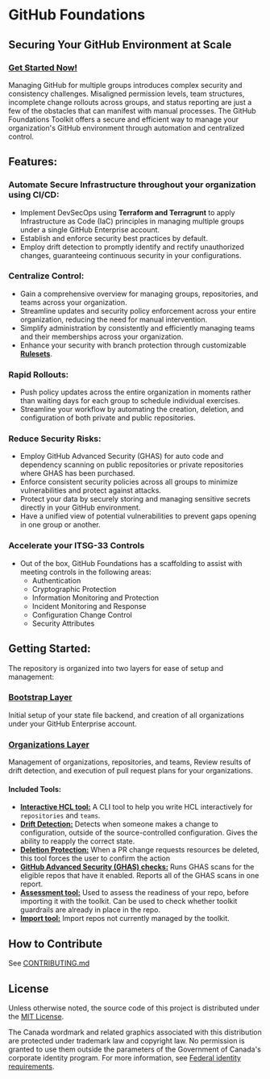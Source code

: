# GitHub Foundations

## Securing Your GitHub Environment at Scale

### [Get Started Now!](./README.md#getting-started)

Managing GitHub for multiple groups introduces complex security and consistency challenges. Misaligned permission levels, team structures, incomplete change rollouts across groups, and status reporting are just a few of the obstacles that can manifest with manual processes.  The GitHub Foundations Toolkit offers a secure and efficient way to manage your organization's GitHub environment through automation and centralized control.

## Features:

### Automate Secure Infrastructure throughout your organization using CI/CD:
- Implement DevSecOps using **Terraform and Terragrunt** to apply Infrastructure as Code (IaC) principles in managing multiple groups under a single GitHub Enterprise account.
- Establish and enforce security best practices by default.
- Employ drift detection to promptly identify and rectify unauthorized changes, guaranteeing continuous security in your configurations.

### Centralize Control:
- Gain a comprehensive overview for managing groups, repositories, and teams across your organization.
- Streamline updates and security policy enforcement across your entire organization, reducing the need for manual intervention.
- Simplify administration by consistently and efficiently managing teams and their memberships across your organization.
- Enhance your security with branch protection through customizable **[Rulesets](https://docs.github.com/en/repositories/configuring-branches-and-merges-in-your-repository/managing-rulesets/about-rulesets#about-rulesets)**.

### Rapid Rollouts:
- Push policy updates across the entire organization in moments rather than waiting days for each group to schedule individual exercises.
- Streamline your workflow by automating the creation, deletion, and configuration of both private and public repositories.

### Reduce Security Risks:
- Employ GitHub Advanced Security (GHAS) for auto code and dependency scanning on public repositories or private repositories where GHAS has been purchased.
- Enforce consistent security policies across all groups to minimize vulnerabilities and protect against attacks.
- Protect your data by securely storing and managing sensitive secrets directly in your GitHub environment.
- Have a unified view of potential vulnerabilities to prevent gaps opening in one group or another.

### Accelerate your ITSG-33 Controls
- Out of the box, GitHub Foundations has a scaffolding to assist with meeting controls in the following areas:
  - Authentication
  - Cryptographic Protection
  - Information Monitoring and Protection
  - Incident Monitoring and Response
  - Configuration Change Control
  - Security Attributes

## Getting Started:
The repository is organized into two layers for ease of setup and management:

### [Bootstrap Layer](./bootstrap/README.md)

Initial setup of your state file backend, and creation of all organizations under your GitHub Enterprise account.

### [Organizations Layer](./organizations/README.md)

Management of organizations, repositories, and teams, Review results of drift detection, and execution of pull request plans for your organizations.

#### Included Tools:
- [**Interactive HCL tool:**](./organizations/GEN_INTERACTIVE.md) A CLI tool to help you write HCL interactively for `repositories` and `teams`.
- [**Drift Detection:**](./organizations/DRIFT_DETECTION.md) Detects when someone makes a change to configuration, outside of the source-controlled configuration. Gives the ability to reapply the correct state.
- [**Deletion Protection:**](./organizations/DELETION_PROTECTION.md) When a PR change requests resources be deleted, this tool forces the user to confirm the action
- [**GitHub Advanced Security (GHAS) checks:**](./organizations/GH_ADVANCED_SECURITY.md) Runs GHAS scans for the eligible repos that have it enabled. Reports all of the GHAS scans in one report.
- [**Assessment tool:**](./organizations/ASSESSMENT_TOOL.md) Used to assess the readiness of your repo, before importing it with the toolkit. Can be used to check whether toolkit guardrails are already in place in the repo.
- [**Import tool:**](./organizations/IMPORT_TOOL.md) Import repos not currently managed by the toolkit.


## How to Contribute

See [CONTRIBUTING.md](./CONTRIBUTING.md)

## License

Unless otherwise noted, the source code of this project is distributed under the [MIT License](./LICENSE.md).

The Canada wordmark and related graphics associated with this distribution are protected under trademark law and copyright law. No permission is granted to use them outside the parameters of the Government of Canada's corporate identity program. For more information, see [Federal identity requirements](https://www.canada.ca/en/treasury-board-secretariat/topics/government-communications/federal-identity-requirements.html).
